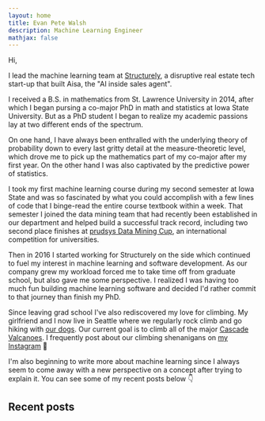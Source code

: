 ```yaml
---
layout: home
title: Evan Pete Walsh
description: Machine Learning Engineer
mathjax: false
---
```


Hi,

I lead the machine learning team at [Structurely](www.structurely.com), a disruptive real estate tech start-up that built Aisa, the "AI inside sales agent".

I received a B.S. in mathematics from St. Lawrence University in 2014, after which I began pursing a co-major PhD in math and statistics at Iowa State University. But as a PhD student I began to realize my academic passions lay at two different ends of the spectrum.

On one hand, I have always been enthralled with the underlying theory of probability down to every last gritty detail at the measure-theoretic level, which drove me to pick up the mathematics part of my co-major after my first year. On the other hand I was also captivated by the predictive power of statistics.

I took my first machine learning course during my second semester at Iowa State and was so fascinated by what you could accomplish with a few lines of code that I binge-read the entire course textbook within a week. That semester I joined the data mining team that had recently been established in our department and helped build a successful track record, including two second place finishes at [prudsys Data Mining Cup](https://www.data-mining-cup.com/), an international competition for universities.

Then in 2016 I started working for Structurely on the side which continued to fuel my interest in machine learning and software development. As our company grew my workload forced me to take time off from graduate school, but also gave me some perspective. I realized I was having too much fun building machine learning software and decided I'd rather commit to that journey than finish my PhD.

Since leaving grad school I've also rediscovered my love for climbing. My girlfriend and I now live in Seattle where we regularly rock climb and go hiking with [our dogs](https://www.instagram.com/tailsofkinnickandlua/). Our current goal is to climb all of the major [Cascade Valcanoes](https://en.wikipedia.org/wiki/Cascade_Volcanoes). I frequently post about our climbing shenanigans on [my Instagram](https://www.instagram.com/evanpetewalsh/) 🤘

I'm also beginning to write more about machine learning since I always seem to come away with a new perspective on a concept after trying to explain it. You can see some of my recent posts below 👇

## Recent posts

<!-- https://medium-widget.pixelpoint.io/ -->
<div id="medium-widget"></div>
<script src="https://medium-widget.pixelpoint.io/widget.js"></script>
<script>MediumWidget.Init({renderTo: '#medium-widget', params: {"resource":"https://medium.com/@epwalsh10","postsPerLine":2,"limit":4,"picture":"big","fields":["description","claps","publishAt"],"ratio":"landscape"}})</script>

<!-- ## Other posts -->

<!-- <ul> -->
<!--   {% for post in site.posts %} -->
<!--   <li> -->
<!--     <a href="{{ post.url }}">{{ post.title }}</a> -->
<!--     - <time datetime="{{ post.date | date: "%Y-%m-%d" }}">{{ post.date | date_to_long_string }}</time> -->
<!--     <p>{{ post.description }}</p> -->
<!--   </li> -->
<!--   {% endfor %} -->
<!-- </ul> -->
